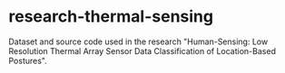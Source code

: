 # research-thermal-sensing
Dataset and source code used in the research "Human-Sensing: Low Resolution Thermal Array Sensor Data Classification of Location-Based Postures".
